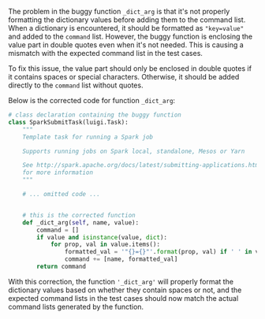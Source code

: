 The problem in the buggy function `_dict_arg` is that it's not properly formatting the dictionary values before adding them to the command list. When a dictionary is encountered, it should be formatted as `"key=value"` and added to the `command` list. However, the buggy function is enclosing the value part in double quotes even when it's not needed. This is causing a mismatch with the expected command list in the test cases.

To fix this issue, the value part should only be enclosed in double quotes if it contains spaces or special characters. Otherwise, it should be added directly to the `command` list without quotes.

Below is the corrected code for function `_dict_arg`:

```python
# class declaration containing the buggy function
class SparkSubmitTask(luigi.Task):
    """
    Template task for running a Spark job

    Supports running jobs on Spark local, standalone, Mesos or Yarn

    See http://spark.apache.org/docs/latest/submitting-applications.html
    for more information
    """

    # ... omitted code ...


    # this is the corrected function
    def _dict_arg(self, name, value):
        command = []
        if value and isinstance(value, dict):
            for prop, val in value.items():
                formatted_val = '"{}={}"'.format(prop, val) if ' ' in val else '{}={}'.format(prop, val)
                command += [name, formatted_val]
        return command
```

With this correction, the function `'_dict_arg'` will properly format the dictionary values based on whether they contain spaces or not, and the expected command lists in the test cases should now match the actual command lists generated by the function.